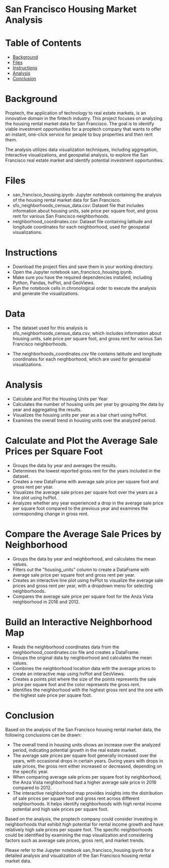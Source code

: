 # San Francisco Housing Market Analysis
# Table of Contents
* [Background](#Background)
* [Files](#Files)
* [Instructions](#Instructions)
* [Analysis](#Analysis)
* [Conclusion](#Conclusion)

# Background 
Proptech, the application of technology to real estate markets, is an innovative domain in the fintech industry. This project focuses on analyzing the housing rental market data for San Francisco. The goal is to identify viable investment opportunities for a proptech company that wants to offer an instant, one-click service for people to buy properties and then rent them.

The analysis utilizes data visualization techniques, including aggregation, interactive visualizations, and geospatial analysis, to explore the San Francisco real estate market and identify potential investment opportunities.


# Files
* san_francisco_housing.ipynb: Jupyter notebook containing the analysis of the housing rental market data for San Francisco.
* sfo_neighborhoods_census_data.csv: Dataset file that includes information about housing units, sale price per square foot, and gross rent for various San Francisco neighborhoods.
* neighborhood_coordinates.csv: Dataset file containing latitude and longitude coordinates for each neighborhood, used for geospatial visualizations.

# Instructions
* Download the project files and save them in your working directory.
* Open the Jupyter notebook san_francisco_housing.ipynb.
* Make sure you have the required dependencies installed, including Python, Pandas, hvPlot, and GeoViews.
* Run the notebook cells in chronological order to execute the analysis and generate the visualizations.


# Data 
* The dataset used for this analysis is sfo_neighborhoods_census_data.csv, which includes information about housing units, sale price per square foot, and gross rent for various San Francisco neighborhoods. 

* The neighborhoods_coordinates.csv file contains latitude and longitude coordinates for each neighborhood, which are used for geospatial visualizations.

# Analysis
* Calculate and Plot the Housing Units per Year
* Calculates the number of housing units per year by grouping the data by year and aggregating the results.
* Visualizes the housing units per year as a bar chart using hvPlot.
* Examines the overall trend in housing units over the analyzed period.
  
# Calculate and Plot the Average Sale Prices per Square Foot
* Groups the data by year and averages the results.
* Determines the lowest reported gross rent for the years included in the dataset.
* Creates a new DataFrame with average sale price per square foot and gross rent per year.
* Visualizes the average sale prices per square foot over the years as a line plot using hvPlot.
* Analyzes whether any year experienced a drop in the average sale price per square foot compared to the previous year and examines the corresponding change in gross rent.
# Compare the Average Sale Prices by Neighborhood
* Groups the data by year and neighborhood, and calculates the mean values.
* Filters out the "housing_units" column to create a DataFrame with average sale price per square foot and gross rent per year.
* Creates an interactive line plot using hvPlot to visualize the average sale prices and gross rent per year, with a dropdown menu for selecting neighborhoods.
* Compares the average sale price per square foot for the Anza Vista neighborhood in 2016 and 2012.
# Build an Interactive Neighborhood Map
* Reads the neighborhood coordinates data from the neighborhood_coordinates.csv file and creates a DataFrame.
* Groups the original data by neighborhood and calculates the mean values.
* Combines the neighborhood location data with the average prices to create an interactive map using hvPlot and GeoViews.
* Creates a points plot where the size of the points represents the sale price per square foot and the color represents the gross rent.
* Identifies the neighborhood with the highest gross rent and the one with the highest sale price per square foot.
# Conclusion
Based on the analysis of the San Francisco housing rental market data, the following conclusions can be drawn:

* The overall trend in housing units shows an increase over the analyzed period, indicating potential growth in the real estate market.
* The average sale prices per square foot generally increased over the years, with occasional drops in certain years. During years with drops in sale prices, the gross rent either increased or decreased, depending on the specific year.
* When comparing average sale prices per square foot by neighborhood, the Anza Vista neighborhood had a higher average sale price in 2016 compared to 2012.
* The interactive neighborhood map provides insights into the distribution of sale prices per square foot and gross rent across different neighborhoods. It helps identify neighborhoods with high rental income potential and high sale prices per square foot.

  
Based on the analysis, the proptech company could consider investing in neighborhoods that exhibit high potential for rental income growth and have relatively high sale prices per square foot. The specific neighborhoods could be identified by examining the map visualization and considering factors such as average sale prices, gross rent, and market trends.

Please refer to the Jupyter notebook san_francisco_housing.ipynb for a detailed analysis and visualization of the San Francisco housing rental market data.  
